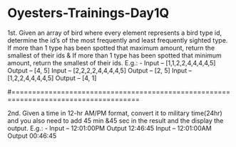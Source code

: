 # Oyesters-Trainings-Day1Q

1st. Given an array of bird where every element represents a bird type id, determine the id’s of the 
most frequently and least frequently sighted type. If more than 1 type has been spotted that 
maximum amount, return the smallest of their ids & If more than 1 type has been spotted that 
minimum amount, return the smallest of their ids. 
E.g.: - Input – [1,1,2,2,4,4,4,4,5] Output – [4, 5] 
        Input – [2,2,2,2,4,4,4,4,5] Output – [2, 5] 
        Input – [1,2,2,4,4,4,4,5] Output – [4, 1]
	
#=====================================================================================
	
2nd. Given a time in 12-hr AM/PM format, convert it to military time(24hr) and you also need to add 
45 min &45 sec in the result and the display the output. 
E.g.: - Input – 12:01:00PM Output 12:46:45 
        Input – 12:01:00AM Output 00:46:45
